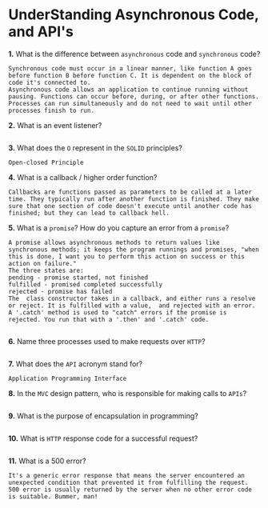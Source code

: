 # UnderStanding Asynchronous Code, and API's

**1.** What is the difference between `asynchronous` code and `synchronous` code?
<!-- enter you answer in the space below -->
```
Synchronous code must occur in a linear manner, like function A goes before function B before function C. It is dependent on the block of code it's connected to.
Asynchronous code allows an application to continue running without pausing. Functions can occur before, during, or after other functions. Processes can run simultaneously and do not need to wait until other processes finish to run.
```
**2.** What is an event listener?
<!-- enter you answer in the space below -->
```

```
**3.** What does the `O` represent in the `SOLID` principles?
<!-- enter you answer in the space below -->
```
Open-closed Principle
```
**4.** What is a callback / higher order function?
<!-- enter you answer in the space below -->
```
Callbacks are functions passed as parameters to be called at a later time. They typically run after another function is finished. They make sure that one section of code doesn't execute until another code has finished; but they can lead to callback hell.

```
**5.** What is a `promise`? How do you capture an error from a `promise`?
<!-- enter you answer in the space below -->
```
A promise allows asynchronous methods to return values like synchronous methods; it keeps the program runnings and promises, "when this is done, I want you to perform this action on success or this action on failure."
The three states are:
pending - promise started, not finished
fulfilled - promised completed successfully
rejected - promise has failed
The  class constructor takes in a callback, and either runs a resolve or reject. It is fulfilled with a value,  and rejected with an error.
A '.catch' method is used to "catch" errors if the promise is rejected. You run that with a '.then' and '.catch' code.


```
**6.** Name three processes used to make requests over `HTTP`?
<!-- enter you answer in the space below -->
```

```
**7.** What does the `API` acronym stand for?
<!-- enter you answer in the space below -->
```
Application Programming Interface 

```
**8.** In the `MVC` design pattern, who is responsible for making calls to `APIs`?
<!-- enter you answer in the space below -->
```

```
**9.** What is the purpose of encapsulation in programming?
<!-- enter you answer in the space below -->
```

```
**10.** What is `HTTP` response code for a successful request?
<!-- enter you answer in the space below -->
```

```
**11.** What is a 500 error?
<!-- enter you answer in the space below -->
```
It's a generic error response that means the server encountered an unexpected condition that prevented it from fulfilling the request. 500 error is usually returned by the server when no other error code is suitable. Bummer, man!

```